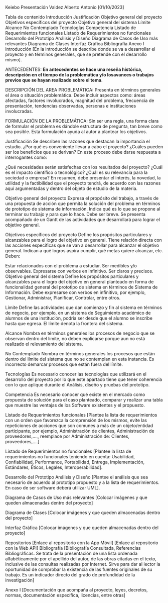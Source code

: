Keiebo
Presentación
Valdez Alberto Antonio
[01/10/2023]

Tabla de contenido
Introducción
Justificación
Objetivo general del proyecto
Objetivos específicos del proyecto
Objetivo general del sistema
Límite
Alcance
No Contemplado
Tecnologías
Competencia
Listado de Requerimientos funcionales
Listado de Requerimientos no funcionales
Desarrollo del Prototipo
Análisis y Diseño
Diagrama de Casos de Uso más relevantes
Diagrama de Clases
Interfaz Gráfica
Bibliografía
Anexo I
Introducción
[En la introducción se describe donde se va a desarrollar el proyecto y en términos generales, que se pretende con el desarrollo mismo].

ANTECEDENTES:
**En antecedentes se hace una reseña histórica, descripción en el tiempo de la problemática y/o losavances o trabajos previos que se hayan realizado sobre el tema**.

DESCRIPCIÓN DEL AREA PROBLEMÁTICA:
Presenta en términos generales el área o situación problemática. Debe incluir aspectos como: áreas afectadas, factores involucrados, magnitud del problema, frecuencia de presentación, tendencias observadas, personas e instituciones involucradas.

FORMULACIÓN DE LA PROBLEMÁTICA:
Sin ser una regla, una forma clara de formular el problema es dándole estructura de pregunta, tan breve como sea posible. Esta formulación ayuda al autor a plantear los objetivos.

Justificación
Se describen las razones que destacan la importancia el estudio. ¿Por qué es conveniente llevar a cabo el proyecto? ¿Cuáles pueden ser los beneficios que se derivan? En este proceso debe darse respuesta a interrogantes como:

¿Qué necesidades serán satisfechas con los resultados del proyecto?
¿Cuál es el impacto científico o tecnológico?
¿Cuál es su relevancia para la sociedad o empresa?
En resumen, debe presentar el interés, la novedad, la utilidad y la factibilidad que el proyecto tendrá, de acuerdo con las razones aquí argumentadas y dentro del objeto de estudio de la materia.

Objetivo general del proyecto
Expresa el propósito del trabajo, a través de una propuesta de acción que permita la solución del problema en términos de prototipo de sistema de información.
Indica qué es lo que se propone al terminar su trabajo y para que lo hace. Debe ser breve. Se presenta acompañado de un Gantt de las actividades que desarrollará para lograr el objetivo general.

Objetivos específicos del proyecto
Define los propósitos particulares y alcanzables para el logro del objetivo en general. Tiene relación directa con las acciones específicas que se van a desarrollar para alcanzar el objetivo general. Indican a qué logros aspira cumplir, qué metas quiere alcanzar, etc.
Deben:

Estar relacionados con el problema a estudiar.
Ser medibles y/o observables.
Expresarse con verbos en infinitivo.
Ser claros y precisos.
Objetivo general del sistema
Define los propósitos particulares y alcanzables para el logro del objetivo en general planteado en forma de funcionalidad general del prototipo de sistema en términos de Sistema de Información. Debe expresarse con verbos en infinitivo, por ejemplo, Gestionar, Administrar, Planificar, Controlar, entre otros.

Límite
Define las actividades que dan comienzo y fin al sistema en términos de negocio, por ejemplo, en un sistema de Seguimiento académico de alumnos de una institución, podría ser desde que el alumno se inscribe hasta que egresa.
El límite denota la frontera del sistema.

Alcance
Nombra en términos generales los procesos de negocio que se observan dentro del límite, no deben explicarse porque aun no está realizado el relevamiento del sistema.

No Contemplado
Nombra en términos generales los procesos que están dentro del límite del sistema que no se contemplan en esta instancia. Es incorrecto demarcar procesos que están fuera del límite.

Tecnologías
Es necesario conocer las tecnologías que utilizará en el desarrollo del proyecto por lo que este apartado tiene que tener coherencia con lo que aplique durante el Análisis, diseño y pruebas del prototipo.

Competencia
Es necesario conocer qué existe en el mercado como propuesta de solución para el caso planteado, comparar y realizar una tabla que muestre las ventajas de los Software existentes y el propuesto.

Listado de Requerimientos funcionales
[Plantee la lista de requerimientos con un orden que favorezca la comprensión de los mismos, evite las repeticiones de acciones que son comunes a más de un objeto/entidad participante, por ejemplo, Administración de clientes, Administración de proveedores,…., reemplace por Administración de: Clientes, proveedores,….]

Listado de Requerimientos no funcionales
[Plantee la lista de requerimientos no funcionales teniendo en cuenta: Usabilidad, Confiabilidad, Performance, Portabilidad, Entrega, Implementación, Estándares, Éticos, Legales, Interoperabilidad].

Desarrollo del Prototipo
Análisis y Diseño
[Plantee el análisis que sea necesario de acuerdo al prototipo propuesto y a la lista de requerimientos. En caso de ser software deberá utilizar UML].

Diagrama de Casos de Uso más relevantes
[Colocar imágenes y que queden almacenadas dentro del proyecto]

Diagrama de Clases
[Colocar imágenes y que queden almacenadas dentro del proyecto]

Interfaz Gráfica
[Colocar imágenes y que queden almacenadas dentro del proyecto]

Repositorios
[Enlace al repositorio con la App Móvil]
[Enlace al repositorio con la Web API]
Bibliografía
[Bibliografía Consultada, Referencias Bibliográficas. Se trata de la presentación de una lista ordenada alfabéticamente por el apellido del autor, de las obras citadas en el texto, inclusive de las consultas realizadas por Internet. Sirve para dar al lector la oportunidad de comprobar la existencia de las fuentes originales de su trabajo. Es un indicador directo del grado de profundidad de la investigación]

Anexo I
[Documentación que acompaña al proyecto, leyes, decretos, normas, documentación específica, licencias, entre otras]